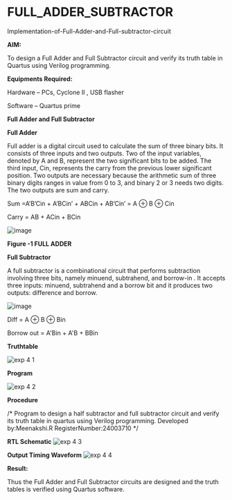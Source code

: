# FULL_ADDER_SUBTRACTOR

Implementation-of-Full-Adder-and-Full-subtractor-circuit

**AIM:**

To design a Full Adder and Full Subtractor circuit and verify its truth table in Quartus using Verilog programming.

**Equipments Required:**

Hardware – PCs, Cyclone II , USB flasher

Software – Quartus prime

**Full Adder and Full Subtractor**

**Full Adder**

Full adder is a digital circuit used to calculate the sum of three binary bits. It consists of three inputs and two outputs. Two of the input variables, denoted by A and B, represent the two significant bits to be added. The third input, Cin, represents the carry from the previous lower significant position. Two outputs are necessary because the arithmetic sum of three binary digits ranges in value from 0 to 3, and binary 2 or 3 needs two digits. The two outputs are sum and carry.

Sum =A’B’Cin + A’BCin’ + ABCin + AB’Cin’ = A ⊕ B ⊕ Cin 

Carry = AB + ACin + BCin

![image](https://github.com/naavaneetha/FULL_ADDER_SUBTRACTOR/assets/154305477/0f30ba51-5ffb-4198-845f-18e054f675e7)

**Figure -1 FULL ADDER**

**Full Subtractor**

A full subtractor is a combinational circuit that performs subtraction involving three bits, namely minuend, subtrahend, and borrow-in . It accepts three inputs: minuend, subtrahend and a borrow bit and it produces two outputs: difference and borrow.

![image](https://github.com/naavaneetha/FULL_ADDER_SUBTRACTOR/assets/154305477/02b24f51-ab51-4304-9ad6-7b81ffc1ead5)

Diff = A ⊕ B ⊕ Bin 

Borrow out = A'Bin + A'B + BBin

**Truthtable**

![exp 4 1](https://github.com/user-attachments/assets/97c977ad-7c54-4d2b-973e-29e841552953)


**Program**

![exp 4 2](https://github.com/user-attachments/assets/c8d7cbca-197e-4524-8947-5be7a4c8f5e0)

**Procedure**

/* Program to design a half subtractor and full subtractor circuit and verify its truth table in quartus using Verilog programming. 
Developed by:Meenakshi.R RegisterNumber:24003710
*/

**RTL Schematic**
![exp 4 3](https://github.com/user-attachments/assets/4ad69f5a-3b60-434a-9ca9-43e598b831d0)

**Output Timing Waveform**
![exp 4 4](https://github.com/user-attachments/assets/4ad5ad1a-c7e4-434c-b872-73a06cdd670b)


**Result:**

Thus the Full Adder and Full Subtractor circuits are designed and the truth tables is verified using Quartus software.



